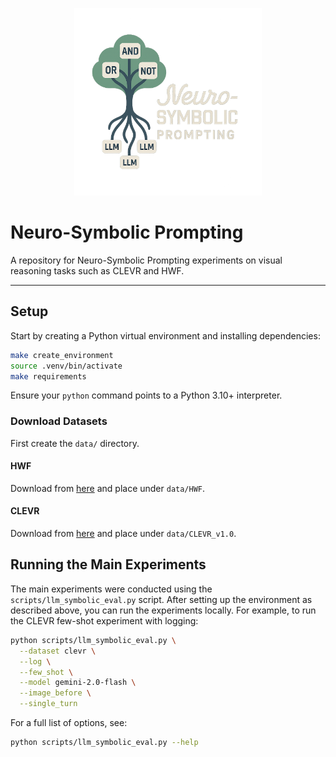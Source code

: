 <p align="center">
  <img src="nesy_prompting_logo.png" width="300" alt="Neuro-Symbolic Prompting Logo" />
</p>

# Neuro-Symbolic Prompting

A repository for Neuro-Symbolic Prompting experiments on visual reasoning tasks such as CLEVR and HWF.

---

## Setup
Start by creating a Python virtual environment and installing dependencies:

```bash
make create_environment
source .venv/bin/activate
make requirements
```

Ensure your `python` command points to a Python 3.10+ interpreter.

### Download Datasets
First create the `data/` directory.

#### HWF
Download from
[here](https://drive.google.com/file/d/1VW--BO_CSxzB9C7-ZpE3_hrZbXDqlMU-/view?usp=share_link)
and place under `data/HWF`.

#### CLEVR
Download from [here](https://dl.fbaipublicfiles.com/clevr/CLEVR_v1.0.zip) and
place under `data/CLEVR_v1.0`.

## Running the Main Experiments

The main experiments were conducted using the `scripts/llm_symbolic_eval.py` script. After setting up the environment as described above, you can run the experiments locally. For example, to run the CLEVR few-shot experiment with logging:

```bash
python scripts/llm_symbolic_eval.py \
  --dataset clevr \
  --log \
  --few_shot \
  --model gemini-2.0-flash \
  --image_before \
  --single_turn
```

For a full list of options, see:

```bash
python scripts/llm_symbolic_eval.py --help
```
